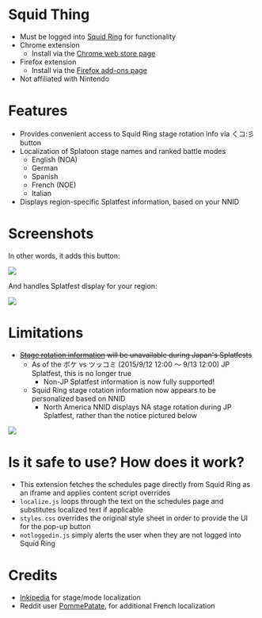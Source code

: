 # Squid Thing

- Must be logged into [Squid Ring](https://splatoon.nintendo.net/) for functionality
- Chrome extension
  - Install via the [Chrome web store page](https://chrome.google.com/webstore/detail/squid-thing/acladlefcbpicihheonbnonmgdemeoco)
- Firefox extension
  - Install via the [Firefox add-ons page](https://addons.mozilla.org/en-US/firefox/addon/squid-thing/)
- Not affiliated with Nintendo

# Features

- Provides convenient access to Squid Ring stage rotation info via くコ:彡 button
- Localization of Splatoon stage names and ranked battle modes
  - English (NOA)
  - German
  - Spanish
  - French (NOE)
  - Italian
- Displays region-specific Splatfest information, based on your NNID

# Screenshots

In other words, it adds this button:

![](https://i.imgur.com/MHH2MkZ.gif)

And handles Splatfest display for your region:

![](https://i.imgur.com/PRwJgKU.gif)

# Limitations

- ~~[Stage rotation information](http://www.nintendo.co.jp/wiiu/agmj/stage/index.html) will be unavailable during Japan's Splatfests~~
  - As of the ボケ vs ツッコミ (2015/9/12 12:00 ～ 9/13 12:00) JP Splatfest, this is no longer true
     - Non-JP Splatfest information is now fully supported!
  - Squid Ring stage rotation information now appears to be personalized based on NNID
     - North America NNID displays NA stage rotation during JP Splatfest, rather than the notice pictured below


![](https://i.imgur.com/A03GVFK.gif)

# Is it safe to use? How does it work?

- This extension fetches the schedules page directly from Squid Ring as an iframe and applies content script overrides
- `localize.js` loops through the text on the schedules page and substitutes localized text if applicable
- `styles.css` overrides the original style sheet in order to provide the UI for the pop-up button
- `notloggedin.js` simply alerts the user when they are not logged into Squid Ring

# Credits

- [Inkipedia](http://splatoonwiki.org/wiki/Main_Page) for stage/mode localization
- Reddit user [PommePatate](https://www.reddit.com/r/SplatoonMeta/comments/3hakjy/i_made_a_chrome_extension_that_displays_current/cu5suad), for additional French localization
